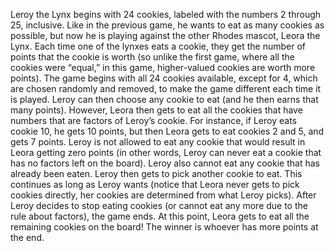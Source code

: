 
Leroy the Lynx begins with 24 cookies, labeled with the numbers 2 through 25, inclusive. Like in the previous game, he wants to eat as 
many cookies as possible, but now he is playing against the other Rhodes mascot, Leora the Lynx. Each time one of the lynxes eats a cookie,
they get the number of points that the cookie is worth (so unlike the first game, where all the cookies were “equal,” in this game, 
higher-valued cookies are worth more points). The game begins with all 24 cookies available, except for 4, which are chosen randomly and
removed, to make the game different each time it is played. Leroy can then choose any cookie to eat (and he then earns that many points).
However, Leora then gets to eat all the cookies that have numbers that are factors of Leroy’s cookie. For instance, if Leroy eats cookie
10, he gets 10 points, but then Leora gets to eat cookies 2 and 5, and gets 7 points. Leroy is not allowed to eat any cookie that would 
result in Leora getting zero points (in other words, Leroy can never eat a cookie that has no factors left on the board). Leroy also cannot 
eat any cookie that has already been eaten. Leroy then gets to pick another cookie to eat. This continues as long as Leroy wants (notice 
that Leora never gets to pick cookies directly, her cookies are determined from what Leroy picks). After Leroy decides to stop eating 
cookies (or cannot eat any more due to the rule about factors), the game ends. At this point, Leora gets to eat all the remaining cookies 
on the board! The winner is whoever has more points at the end.
